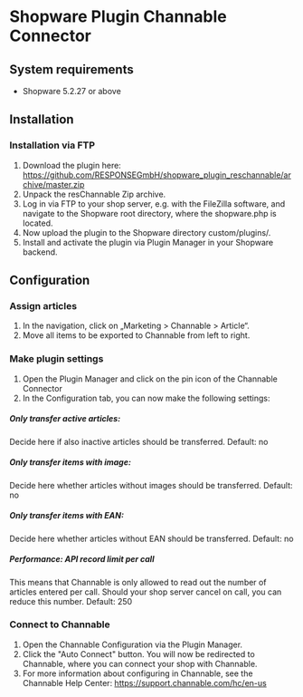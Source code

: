 # Shopware Plugin Channable Connector

## System requirements

-	Shopware 5.2.27 or above

## Installation

### Installation via FTP 

1.	Download the plugin here:
https://github.com/RESPONSEGmbH/shopware_plugin_reschannable/archive/master.zip
2.	Unpack the resChannable Zip archive.
3.	Log in via FTP to your shop server, e.g. with the FileZilla software, and navigate to the Shopware root directory, where the shopware.php is located.
4.	Now upload the plugin to the Shopware directory custom/plugins/.
5.	Install and activate the plugin via Plugin Manager in your Shopware backend.

## Configuration

### Assign articles 
1.	In the navigation, click on „Marketing > Channable > Article“.
2.	Move all items to be exported to Channable from left to right.

### Make plugin settings
1.	Open the Plugin Manager and click on the pin icon of the Channable Connector
2.	In the Configuration tab, you can now make the following settings:

##### Only transfer active articles:
Decide here if also inactive articles should be transferred.
Default: no

##### Only transfer items with image:
Decide here whether articles without images should be transferred.
Default: no

##### Only transfer items with EAN:
Decide here whether articles without EAN should be transferred. 
Default: no

##### Performance: API record limit per call 
This means that Channable is only allowed to read out the number of articles entered per call. Should your shop server cancel on call, you can reduce this number.
Default: 250
 
### Connect to Channable
1.	Open the Channable Configuration via the Plugin Manager.
2.	Click the "Auto Connect" button. You will now be redirected to Channable, where you can connect your shop with Channable.
3.	For more information about configuring in Channable, see the Channable Help Center:
https://support.channable.com/hc/en-us


